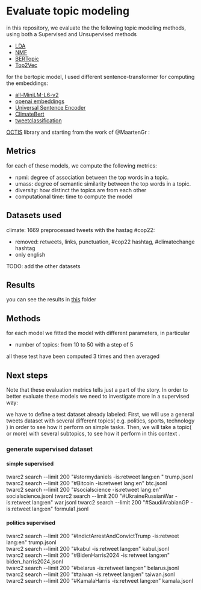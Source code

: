 # Evaluate topic modeling

in this repository, we evaluate the the following topic modeling methods, using both a Supervised and Unsupervised methods



- [LDA](https://www.jmlr.org/papers/volume3/blei03a/blei03a.pdf)
- [NMF](https://papers.nips.cc/paper/1861-algorithms-for-non-negative-matrix-factorization)
- [BERTopic](https://arxiv.org/abs/2203.05794)
- [Top2Vec](https://arxiv.org/abs/2008.09470)

for the bertopic model, I used different sentence-transformer for computing the embeddings:

- [all-MiniLM-L6-v2](https://huggingface.co/sentence-transformers/all-MiniLM-L6-v2)
- [openai embeddings](https://platform.openai.com/docs/guides/embeddings/what-are-embeddings)
- [Universal Sentence Encoder](https://tfhub.dev/google/universal-sentence-encoder/4)
- [ClimateBert](https://huggingface.co/climatebert/distilroberta-base-climate-f)
- [tweetclassification](https://huggingface.co/louisbetsch/tweetclassification-bf-model)


[OCTIS](https://github.com/MIND-Lab/OCTIS) library and starting from the work of @MaartenGr :

## Metrics 
for each of these models, we compute the following metrics:
- npmi: degree of association between the top words in a topic.
- umass: degree of semantic similarity between the top words in a topic.
- diversity: how distinct the topics are from each other
- computational time: time to compute the model


## Datasets used

climate: 1669 preprocessed tweets with the hastag #cop22:
- removed: retweets, links, punctuation, #cop22 hashtag, #climatechange hashtag
- only english 

TODO: add the other datasets

## Results
you can see the results in [this](https://github.com/alessiogandelli/BERTopic_evaluation/tree/main/myresults) folder

## Methods 
for each model we fitted the model with different parameters, in particular
- number of topics: from 10 to 50 with a step of 5 

all these test have been computed 3 times and then averaged


## Next steps
Note that these evaluation metrics tells just a part of the story.
In order to better evaluate these models we need to investigate more in a supervised way:

we have to define a test dataset already labeled: 
First, we will use a general tweets dataset with several different topics( e.g. politics, sports, technology ) in order to see how it perform on simple tasks. 
Then, we will take a topic( or more) with several subtopics, to see how it perform in this context .


### generate supervised dataset

#### simple supervised 

twarc2 search --limit 200 "#stormydaniels -is:retweet lang:en " trump.jsonl
twarc2 search --limit 200 "#Bitcoin -is:retweet lang:en" btc.jsonl  
twarc2 search --limit 200 "#socialscience -is:retweet lang:en" socialscience.jsonl
twarc2 search --limit 200 "#UkraineRussianWar -is:retweet lang:en" war.jsonl
twarc2 search --limit 200 "#SaudiArabianGP -is:retweet lang:en" formula1.jsonl 

#### politics supervised
twarc2 search --limit 200 "#IndictArrestAndConvictTrump -is:retweet lang:en" trump.jsonl    
twarc2 search --limit 200 "#kabul -is:retweet lang:en" kabul.jsonl   
twarc2 search --limit 200 "#BidenHarris2024 -is:retweet lang:en" biden_harris2024.jsonl  
twarc2 search --limit 200 "#belarus -is:retweet lang:en" belarus.jsonl   
twarc2 search --limit 200 "#taiwan -is:retweet lang:en" taiwan.jsonl     
twarc2 search --limit 200 "#KamalaHarris -is:retweet lang:en" kamala.jsonl   